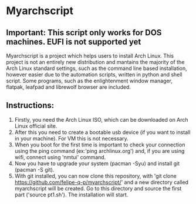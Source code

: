 # Myarchscript
## Important: This script only works for DOS machines. EUFI is not supported yet
Myarchscript is a project which helps users to install Arch Linux. This project is not an entirely new distribution and mantains the majority of the Arch Linux standard settings, such as the command line based installation, however easier due to the automation scripts, written in python and shell script. Some programs, such as the enlightenment window manager, flatpak, leafpad and librewolf browser are included.
## Instructions:
1. Firstly, you need the Arch Linux ISO, which can be downloaded on Arch Linux official site.
2. After this you need to create a bootable usb device (if you want to install in your machine). For VM this is not necessary.
3. When you boot for the first time is important to check your connection using the ping command (ex:'ping archlinux.org') and, if you are using wifi, connect using 'nmtui' command.
4. Now you have to upgrade your system (pacman -Syu) and install git (pacman -S git).
5. With git installed, you can now clone this repository, with 'git clone https://github.com/felipe-q-p/myarchscript/' and a new directory called myarchscript will be created. Go to this directory and source the first part ('source pt1.sh'). The installation will start.
